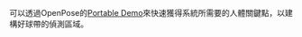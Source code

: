 可以透過OpenPose的[Portable Demo](https://github.com/CMU-Perceptual-Computing-Lab/openpose/blob/master/doc/installation/0_index.md#windows)來快速獲得系統所需要的人體關鍵點，以建構好球帶的偵測區域。

